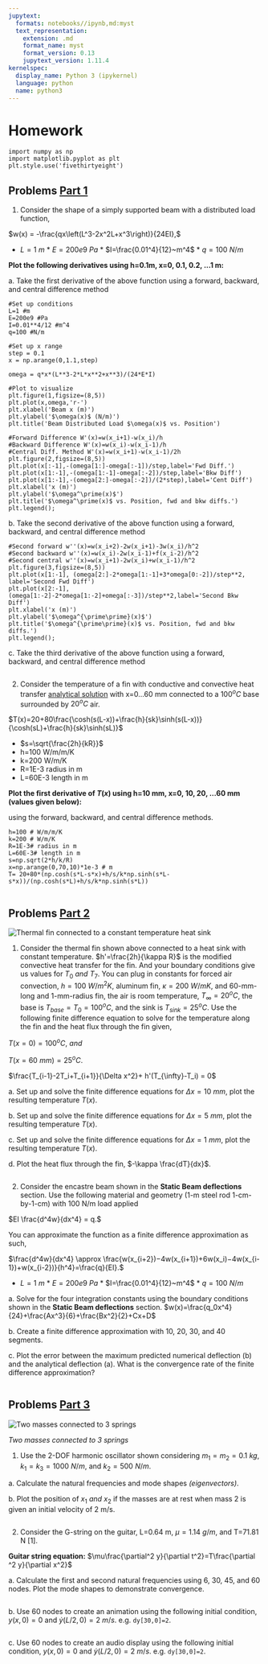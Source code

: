 ```yaml
---
jupytext:
  formats: notebooks//ipynb,md:myst
  text_representation:
    extension: .md
    format_name: myst
    format_version: 0.13
    jupytext_version: 1.11.4
kernelspec:
  display_name: Python 3 (ipykernel)
  language: python
  name: python3
---
```


# Homework

```{code-cell} ipython3
import numpy as np
import matplotlib.pyplot as plt
plt.style.use('fivethirtyeight')
```

## Problems [Part 1](./01_Revisiting_derivatives.md)

1. Consider the shape of a simply supported beam with a distributed load function,

$w(x) = -\frac{qx\left(L^3-2x^2L+x^3\right)}{24EI},$

* $L=1~m$
* $E=200e9~Pa$
* $I=\frac{0.01^4}{12}~m^4$
* $q=100~N/m$

__Plot the following derivatives using h=0.1m, x=0, 0.1, 0.2, ...1 m:__

a. Take the first derivative of the above function using a forward, backward, and central difference method

```{code-cell} ipython3
#Set up conditions
L=1 #m
E=200e9 #Pa
I=0.01**4/12 #m^4
q=100 #N/m

#Set up x range
step = 0.1
x = np.arange(0,1.1,step)

omega = q*x*(L**3-2*L*x**2+x**3)/(24*E*I)

#Plot to visualize
plt.figure(1,figsize=(8,5))
plt.plot(x,omega,'r-')
plt.xlabel('Beam x (m)')
plt.ylabel('$\omega(x)$ (N/m)')
plt.title('Beam Distributed Load $\omega(x)$ vs. Position')

#Forward Difference W'(x)=w(x_i+1)-w(x_i)/h
#Backward Difference W'(x)=w(x_i)-w(x_i-1)/h
#Central Diff. Method W'(x)=w(x_i+1)-w(x_i-1)/2h
plt.figure(2,figsize=(8,5))
plt.plot(x[:-1],-(omega[1:]-omega[:-1])/step,label='Fwd Diff.')
plt.plot(x[1:-1],-(omega[1:-1]-omega[:-2])/step,label='Bkw Diff')
plt.plot(x[1:-1],-(omega[2:]-omega[:-2])/(2*step),label='Cent Diff')
plt.xlabel('x (m)')
plt.ylabel('$\omega^\prime(x)$')
plt.title('$\omega^\prime(x)$ vs. Position, fwd and bkw diffs.')
plt.legend();
```

b. Take the second derivative of the above function using a forward, backward, and central difference method

```{code-cell} ipython3
#Second forward w''(x)=w(x_i+2)-2w(x_i+1)-3w(x_i)/h^2
#Second backward w''(x)=w(x_i)-2w(x_i-1)+f(x_i-2)/h^2
#Second central w''(x)=w(x_i+1)-2w(x_i)+w(x_i-1)/h^2
plt.figure(3,figsize=(8,5))
plt.plot(x[1:-1], (omega[2:]-2*omega[1:-1]+3*omega[0:-2])/step**2, label='Second Fwd Diff')
plt.plot(x[2:-1], (omega[1:-2]-2*omega[1:-2]+omega[:-3])/step**2,label='Second Bkw Diff')
plt.xlabel('x (m)')
plt.ylabel('$\omega^{\prime\prime}(x)$')
plt.title('$\omega^{\prime\prime}(x)$ vs. Position, fwd and bkw diffs.')
plt.legend();
```

c. Take the third derivative of the above function using a forward, backward, and central difference method

```{code-cell} ipython3

```

2. Consider the temperature of a fin with conductive and convective heat transfer [analytical solution](https://en.wikipedia.org/wiki/Fin_(extended_surface)#Solutions) with x=0...60 mm connected to a $100^oC$ base surrounded by $20^oC$ air. 

$T(x)=20+80\frac{\cosh(s(L-x))+\frac{h}{sk}\sinh(s(L-x))}{\cosh(sL)+\frac{h}{sk}\sinh(sL)}$

* $s=\sqrt{\frac{2h}{kR}}$
* h=100 W/m/m/K
* k=200 W/m/K
* R=1E-3 radius in m
* L=60E-3  length in m


__Plot the first derivative of $T(x)$ using h=10 mm, x=0, 10, 20, ...60 mm (values given below):__

using the forward, backward, and central difference methods.

```{code-cell} ipython3
h=100 # W/m/m/K
k=200 # W/m/K
R=1E-3# radius in m
L=60E-3# length in m
s=np.sqrt(2*h/k/R)
x=np.arange(0,70,10)*1e-3 # m
T= 20+80*(np.cosh(s*L-s*x)+h/s/k*np.sinh(s*L-s*x))/(np.cosh(s*L)+h/s/k*np.sinh(s*L))
```

```{code-cell} ipython3

```

## Problems [Part 2](./02_Keep_it_steady.md)

![Thermal fin connected to a constant temperature heat sink](../images/thermal_connect.png)

1. Consider the thermal fin shown above connected to a heat sink with constant temperature. $h'=\frac{2h}{\kappa R}$ is the modified convective heat transfer for the fin. And your boundary conditions give us values for $T_{0}~and~T_{7}.$ You can plug in constants for forced air convection, $h=100~W/m^2K$, aluminum fin, $\kappa=200~W/mK$, and 60-mm-long and 1-mm-radius fin, the air is room temperature, $T_{\infty}=20^oC$, the base is $T_{base}=T_{0}=100^oC$, and the sink is $T_{sink}=25^oC$. Use the following finite difference equation to solve for the temperature along the fin and the heat flux through the fin given, 

$T(x=0)=100^oC,~and$

$T(x=60~mm)=25^oC.$

$\frac{T_{i-1}-2T_i+T_{i+1}}{\Delta x^2}+ h'(T_{\infty}-T_i) = 0$

a. Set up and solve the finite difference equations for $\Delta x=10~mm$, plot the resulting temperature $T(x)$. 

b. Set up and solve the finite difference equations for $\Delta x=5~mm$, plot the resulting temperature $T(x)$. 

c. Set up and solve the finite difference equations for $\Delta x=1~mm$, plot the resulting temperature $T(x)$. 

d. Plot the heat flux through the fin, $-\kappa \frac{dT}{dx}$.

```{code-cell} ipython3

```

2. Consider the encastre beam shown in the __Static Beam deflections__ section. Use the following material and geometry (1-m steel rod 1-cm-by-1-cm) with 100 N/m load applied

$EI \frac{d^4w}{dx^4} = q.$

You can approximate the function as a finite difference approximation as such,

$\frac{d^4w}{dx^4} \approx \frac{w(x_{i+2})−4w(x_{i+1})+6w(x_i)−4w(x_{i-1})+w(x_{i-2})}{h^4}=\frac{q}{EI}.$

* $L=1~m$
* $E=200e9~Pa$
* $I=\frac{0.01^4}{12}~m^4$
* $q=100~N/m$

a. Solve for the four integration constants using the boundary conditions shown in the __Static Beam deflections__ section. $w(x)=\frac{q_0x^4}{24}+\frac{Ax^3}{6}+\frac{Bx^2}{2}+Cx+D$

b. Create a finite difference approximation with 10, 20, 30, and 40 segments. 

c. Plot the error between the maximum predicted numerical deflection (b) and the analytical deflection (a). What is the convergence rate of the finite difference approximation?

```{code-cell} ipython3

```

## Problems [Part 3](./03_Good_Vibrations.md)

![Two masses connected to 3 springs](../images/spring_mass.png)

*Two masses connected to 3 springs*

1. Use the 2-DOF harmonic oscillator shown considering $m_1=m_2=0.1~kg$, $k_1=k_3=1000~N/m,$ and $k_2=500~N/m$. 

a. Calculate the natural frequencies and mode shapes _(eigenvectors)_.

b. Plot the position of $x_1~and~x_2$ if the masses are at rest when mass 2 is given an initial velocity of 2 m/s.

```{code-cell} ipython3

```

2. Consider the G-string on the guitar, L=0.64 m, $\mu=1.14~g/m,$ and T=71.81 N [1]. 

__Guitar string equation:__ $\mu\frac{\partial^2 y}{\partial t^2}=T\frac{\partial ^2 y}{\partial x^2}$

a. Calculate the first and second natural frequencies using 6, 30, 45, and 60 nodes. Plot the mode shapes to demonstrate convergence.

```{code-cell} ipython3

```

b. Use 60 nodes to create an animation using the following initial condition, $y(x,0)=0$ and $\dot{y}(L/2,0)=2~m/s.$ e.g. `dy[30,0]=2`.

```{code-cell} ipython3

```

c. Use 60 nodes to create an audio display using the following initial condition, $y(x,0)=0$ and $\dot{y}(L/2,0)=2~m/s.$ e.g. `dy[30,0]=2`.

```{code-cell} ipython3

```
